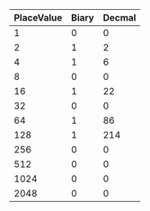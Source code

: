 PlaceValue|Biary|Decmal|
-------|-------|-------|
1|0|0|
2|1|2|
4|1|6|
8|0|0|
16|1|22|
32|0|0|
64|1|86|
128|1|214|
256|0|0|
512|0|0|
1024|0|0|
2048|0|0|
